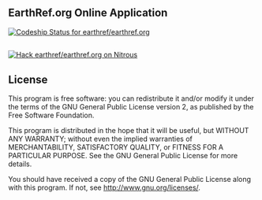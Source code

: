 ## EarthRef.org Online Application

[ ![Codeship Status for earthref/earthref.org](https://codeship.com/projects/8de904f0-a8d6-0132-b682-0aa73f753338/status)](https://codeship.com/projects/67524)

##

[![Hack earthref/earthref.org on Nitrous](https://d3o0mnbgv6k92a.cloudfront.net/assets/hack-s-v1-0616054bfad452919522f1d08ad1fddf.png)](https://www.nitrous.io/hack_button?source=embed&runtime=meteor&repo=earthref%2Fearthref.org)


## License

This program is free software: you can redistribute it and/or modify it under the terms of the GNU General Public License version 2, as published by the Free Software Foundation.

This program is distributed in the hope that it will be useful, but WITHOUT ANY WARRANTY; without even the implied warranties of MERCHANTABILITY, SATISFACTORY QUALITY, or FITNESS FOR A PARTICULAR PURPOSE. See the GNU General Public License for more details.

You should have received a copy of the GNU General Public License along with this program. If not, see http://www.gnu.org/licenses/.